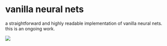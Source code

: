 # vanilla neural nets

a straightforward and highly readable implementation of vanilla neural nets. this is an ongoing work.

![](http://i.imgur.com/6bPUIAX.jpg)
